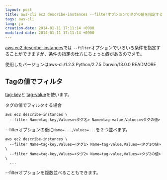 ```yaml
---
layout: post
title: aws-cli ec2 describe-instances --filterオプションでタグの値を指定する
tags: aws-cli
lang: ja
creation-date: 2014-01-11 17:11:14 +0900
modified-date: 2014-01-11 17:11:14 +0900
---
```

[aws ec2 describe-instances](http://docs.aws.amazon.com/cli/latest/reference/ec2/describe-instances.html)では
`--filter`オプションでいろいろ条件を指定することができますが、条件の指定の仕方にちょっと癖があるのでメモ。

使用したバージョンはaws-cli/1.2.3 Python/2.7.5 Darwin/13.0.0
READMORE

Tagの値でフィルタ
-----------------
[tag-key](http://docs.aws.amazon.com/cli/latest/reference/ec2/describe-instances.html#tag-key)と
[tag-value](http://docs.aws.amazon.com/cli/latest/reference/ec2/describe-instances.html#tag-value)を使います。

タグの値でフィルタする場合

    aws ec2 describe-instances \
      --filter Name=tag-key,Values=<タグ名> Name=tag-value,Values=<タグの値>

--filterオプションの後に`Name=...,Values=...`を２つ並べます。


    aws ec2 describe-instances \
      --filter Name=tag-key,Values=<タグ1> Name=tag-value,Values=<タグ1の値> \ 
      --filter Name=tag-key,Values=<タグ2> Name=tag-value,Values=<タグ2の値> \
      ...

--filterオプションを複数並べることもできます。

